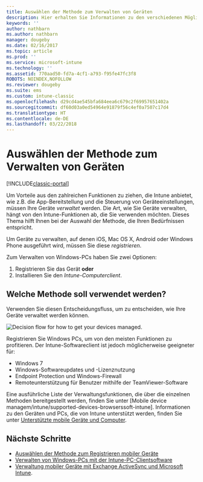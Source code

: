 ```yaml
---
title: Auswählen der Methode zum Verwalten von Geräten
description: Hier erhalten Sie Informationen zu den verschiedenen Möglichkeiten, mit denen Sie Geräte registrieren und verwalten können.
keywords: ''
author: nathbarn
ms.author: nathbarn
manager: dougeby
ms.date: 02/16/2017
ms.topic: article
ms.prod: ''
ms.service: microsoft-intune
ms.technology: ''
ms.assetid: 770aad50-fd7a-4cf1-a793-f95fe47fc3f8
ROBOTS: NOINDEX,NOFOLLOW
ms.reviewer: dougeby
ms.suite: ems
ms.custom: intune-classic
ms.openlocfilehash: d29cd4ae545bfa684eea6c679c2f69957651402a
ms.sourcegitcommit: df60d03a0ed54964e91879f56c4ef0a7507c17d4
ms.translationtype: HT
ms.contentlocale: de-DE
ms.lasthandoff: 03/22/2018
---
```

# <a name="choose-how-to-manage-devices"></a>Auswählen der Methode zum Verwalten von Geräten

[!INCLUDE[classic-portal](../includes/classic-portal.md)]

Um Vorteile aus den zahlreichen Funktionen zu ziehen, die Intune anbietet, wie z.B. die App-Bereitstellung und die Steuerung von Geräteeinstellungen, müssen Ihre Geräte *verwaltet* werden. Die Art, wie Sie Geräte verwalten, hängt von den Intune-Funktionen ab, die Sie verwenden möchten. Dieses Thema hilft Ihnen bei der Auswahl der Methode, die Ihren Bedürfnissen entspricht.

Um Geräte zu verwalten, auf denen iOS, Mac OS X, Android oder Windows Phone ausgeführt wird, müssen Sie diese *registrieren*.

Zum Verwalten von Windows-PCs haben Sie zwei Optionen:

1. Registrieren Sie das Gerät **oder**
2. Installieren Sie den *Intune-Computerclient*.

## <a name="decide-which-method-to-use"></a>Welche Methode soll verwendet werden?
Verwenden Sie diesen Entscheidungsfluss, um zu entscheiden, wie Ihre Geräte verwaltet werden können.

![Decision flow for how to get your devices managed.](./media/choose-manage-method.png)

Registrieren Sie Windows PCs, um von den meisten Funktionen zu profitieren. Der Intune-Softwareclient ist jedoch möglicherweise geeigneter für:

- Windows 7
- Windows-Softwareupdates und -Lizenznutzung
- Endpoint Protection und Windows-Firewall
- Remoteunterstützung für Benutzer mithilfe der TeamViewer-Software

Eine ausführliche Liste der Verwaltungsfunktionen, die über die einzelnen Methoden bereitgestellt werden, finden Sie unter [Mobile device managem/intune/supported-devices-browserssoft-intune].
Informationen zu den Geräten und PCs, die von Intune unterstützt werden, finden Sie unter [Unterstützte mobile Geräte und Computer](/intune/supported-devices-browsers#intune-supported-devices).

## <a name="next-steps"></a>Nächste Schritte

- [Auswählen der Methode zum Registrieren mobiler Geräte](/intune-classic/get-started/choose-how-to-enroll-devices1)
- [Verwalten von Windows-PCs mit der Intune-PC-Clientsoftware](/intune-classic/deploy-use/manage-windows-pcs-with-microsoft-intune)
- [Verwaltung mobiler Geräte mit Exchange ActiveSync und Microsoft Intune](/intune-classic/deploy-use/mobile-device-management-with-exchange-activesync-and-microsoft-intune).
